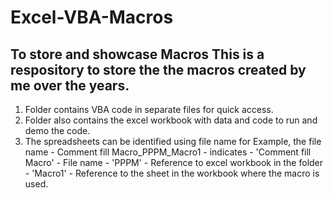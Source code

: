 # Excel-VBA-Macros
To store and showcase Macros
This is a respository to store the the macros created by me over the years.
------------------------------------------------------------------------------------

1. Folder contains VBA code in separate files for quick access.
2. Folder also contains the excel workbook with data and code to run and demo the code.
3. The spreadsheets can be identified using file name
   for Example, 
  the file name -  Comment fill Macro_PPPM_Macro1 - indicates - 
      'Comment fill Macro' - File name - 
      'PPPM' - Reference to excel workbook in the folder - 
      'Macro1' - Reference to the sheet in the workbook where the macro is used.  
